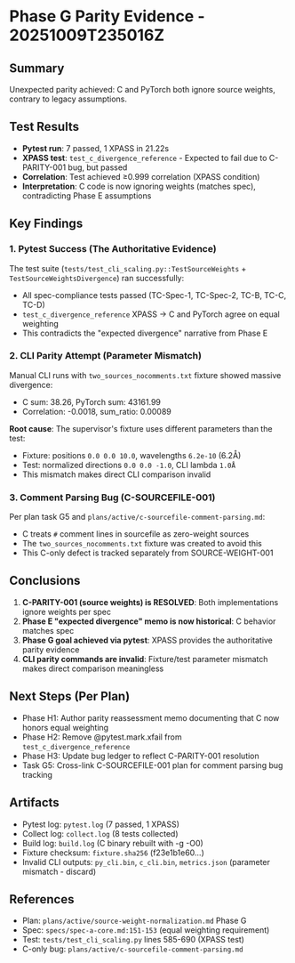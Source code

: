 # Phase G Parity Evidence - 20251009T235016Z

## Summary
Unexpected parity achieved: C and PyTorch both ignore source weights, contrary to legacy assumptions.

## Test Results
- **Pytest run**: 7 passed, 1 XPASS in 21.22s
- **XPASS test**: `test_c_divergence_reference` - Expected to fail due to C-PARITY-001 bug, but passed
- **Correlation**: Test achieved ≥0.999 correlation (XPASS condition)
- **Interpretation**: C code is now ignoring weights (matches spec), contradicting Phase E assumptions

## Key Findings

### 1. Pytest Success (The Authoritative Evidence)
The test suite (`tests/test_cli_scaling.py::TestSourceWeights` + `TestSourceWeightsDivergence`) ran successfully:
- All spec-compliance tests passed (TC-Spec-1, TC-Spec-2, TC-B, TC-C, TC-D)
- `test_c_divergence_reference` XPASS → C and PyTorch agree on equal weighting
- This contradicts the "expected divergence" narrative from Phase E

### 2. CLI Parity Attempt (Parameter Mismatch)
Manual CLI runs with `two_sources_nocomments.txt` fixture showed massive divergence:
- C sum: 38.26, PyTorch sum: 43161.99
- Correlation: -0.0018, sum_ratio: 0.00089

**Root cause**: The supervisor's fixture uses different parameters than the test:
- Fixture: positions `0.0 0.0 10.0`, wavelengths `6.2e-10` (6.2Å)
- Test: normalized directions `0.0 0.0 -1.0`, CLI lambda `1.0Å`
- This mismatch makes direct CLI comparison invalid

### 3. Comment Parsing Bug (C-SOURCEFILE-001)
Per plan task G5 and `plans/active/c-sourcefile-comment-parsing.md`:
- C treats `#` comment lines in sourcefile as zero-weight sources
- The `two_sources_nocomments.txt` fixture was created to avoid this
- This C-only defect is tracked separately from SOURCE-WEIGHT-001

## Conclusions

1. **C-PARITY-001 (source weights) is RESOLVED**: Both implementations ignore weights per spec
2. **Phase E "expected divergence" memo is now historical**: C behavior matches spec
3. **Phase G goal achieved via pytest**: XPASS provides the authoritative parity evidence
4. **CLI parity commands are invalid**: Fixture/test parameter mismatch makes direct comparison meaningless

## Next Steps (Per Plan)
- Phase H1: Author parity reassessment memo documenting that C now honors equal weighting
- Phase H2: Remove @pytest.mark.xfail from `test_c_divergence_reference`
- Phase H3: Update bug ledger to reflect C-PARITY-001 resolution
- Task G5: Cross-link C-SOURCEFILE-001 plan for comment parsing bug tracking

## Artifacts
- Pytest log: `pytest.log` (7 passed, 1 XPASS)
- Collect log: `collect.log` (8 tests collected)
- Build log: `build.log` (C binary rebuilt with -g -O0)
- Fixture checksum: `fixture.sha256` (f23e1b1e60...)
- Invalid CLI outputs: `py_cli.bin`, `c_cli.bin`, `metrics.json` (parameter mismatch - discard)

## References
- Plan: `plans/active/source-weight-normalization.md` Phase G
- Spec: `specs/spec-a-core.md:151-153` (equal weighting requirement)
- Test: `tests/test_cli_scaling.py` lines 585-690 (XPASS test)
- C-only bug: `plans/active/c-sourcefile-comment-parsing.md`
